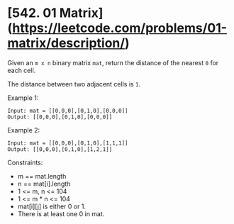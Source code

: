 # [542. 01 Matrix] (https://leetcode.com/problems/01-matrix/description/)

Given an `m x n` binary matrix `mat`, return the distance of the nearest `0` for each cell.

The distance between two adjacent cells is `1`.

 

Example 1:

    Input: mat = [[0,0,0],[0,1,0],[0,0,0]]
    Output: [[0,0,0],[0,1,0],[0,0,0]]

Example 2:

    Input: mat = [[0,0,0],[0,1,0],[1,1,1]]
    Output: [[0,0,0],[0,1,0],[1,2,1]]
 

Constraints:

* m == mat.length
* n == mat[i].length
* 1 <= m, n <= 104
* 1 <= m * n <= 104
* mat[i][j] is either 0 or 1.
* There is at least one 0 in mat.